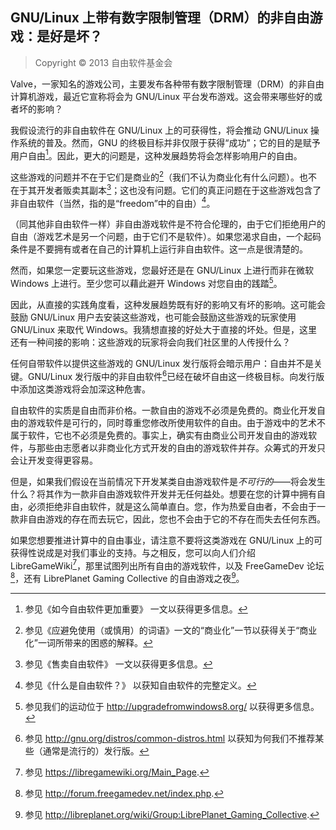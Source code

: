 ## GNU/Linux 上带有数字限制管理（DRM）的非自由游戏：是好是坏？

> Copyright © 2013 自由软件基金会

Valve，一家知名的游戏公司，主要发布各种带有数字限制管理（DRM）的非自由计算机游戏，最近它宣称将会为 GNU/Linux 平台发布游戏。这会带来哪些好的或者坏的影响？

我假设流行的非自由软件在 GNU/Linux 上的可获得性，将会推动 GNU/Linux 操作系统的普及。然而，GNU 的终极目标并非仅限于获得“成功”；它的目的是赋予用户自由[^nonfreegame-1]。因此，更大的问题是，这种发展趋势将会怎样影响用户的自由。

这些游戏的问题并不在于它们是商业的[^nonfreegame-2]（我们不认为商业化有什么问题）。也不在于其开发者贩卖其副本[^nonfreegame-3]；这也没有问题。它们的真正问题在于这些游戏包含了非自由软件（当然，指的是“freedom”中的自由）[^nonfreegame-4]。

（同其他非自由软件一样）非自由游戏软件是不符合伦理的，由于它们拒绝用户的自由（游戏艺术是另一个问题，由于它们不是软件）。如果您渴求自由，一个起码条件是不要拥有或者在自己的计算机上运行非自由软件。这一点是很清楚的。

然而，如果您一定要玩这些游戏，您最好还是在 GNU/Linux 上进行而非在微软 Windows 上进行。至少您可以藉此避开 Windows 对您自由的践踏[^nonfreegame-5]。

因此，从直接的实践角度看，这种发展趋势既有好的影响又有坏的影响。这可能会鼓励 GNU/Linux 用户去安装这些游戏，也可能会鼓励这些游戏的玩家使用 GNU/Linux 来取代 Windows。我猜想直接的好处大于直接的坏处。但是，这里还有一种间接的影响：这些游戏的玩家将会向我们社区里的人传授什么？

任何自带软件以提供这些游戏的 GNU/Linux 发行版将会暗示用户：自由并不是关键。GNU/Linux 发行版中的非自由软件[^nonfreegame-6]已经在破坏自由这一终极目标。向发行版中添加这类游戏将会加深这种危害。

自由软件的实质是自由而非价格。一款自由的游戏不必须是免费的。商业化开发自由的游戏软件是可行的，同时尊重您修改所使用软件的自由。由于游戏中的艺术不属于软件，它也不必须是免费的。事实上，确实有由商业公司开发自由的游戏软件，与那些由志愿者以非商业化方式开发的自由的游戏软件并存。众筹式的开发只会让开发变得更容易。

但是，如果我们假设在当前情况下开发某类自由游戏软件是*不可行的*——将会发生什么？将其作为一款非自由游戏软件开发并无任何益处。想要在您的计算中拥有自由，必须拒绝非自由软件，就是这么简单直白。您，作为热爱自由者，不会由于一款非自由游戏的存在而去玩它，因此，您也不会由于它的不存在而失去任何东西。

如果您想要推进计算中的自由事业，请注意不要将这类游戏在 GNU/Linux 上的可获得性说成是对我们事业的支持。与之相反，您可以向人们介绍 LibreGameWiki[^nonfreegame-7]，那里试图列出所有自由的游戏软件，以及 FreeGameDev 论坛[^nonfreegame-8]，还有 LibrePlanet Gaming Collective 的自由游戏之夜[^nonfreegame-9]。

 [^nonfreegame-1]: 参见《如今自由软件更加重要》 一文以获得更多信息。

 [^nonfreegame-2]: 参见《应避免使用（或慎用）的词语》一文的“商业化”一节以获得关于“商业化”一词所带来的困惑的解释。

 [^nonfreegame-3]: 参见《售卖自由软件》 一文以获得更多信息。

 [^nonfreegame-4]: 参见《什么是自由软件？》 以获知自由软件的完整定义。

 [^nonfreegame-5]: 参见我们的运动位于 <http://upgradefromwindows8.org/> 以获得更多信息。

 [^nonfreegame-6]: 参见 <http://gnu.org/distros/common-distros.html> 以获知为何我们不推荐某些（通常是流行的）发行版。

 [^nonfreegame-7]: 参见 <https://libregamewiki.org/Main_Page>.

 [^nonfreegame-8]: 参见 <http://forum.freegamedev.net/index.php>.

 [^nonfreegame-9]: 参见 <http://libreplanet.org/wiki/Group:LibrePlanet_Gaming_Collective>.


